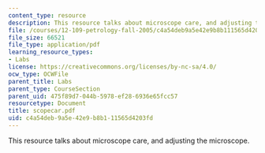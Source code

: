 ```yaml
---
content_type: resource
description: This resource talks about microscope care, and adjusting the microscope.
file: /courses/12-109-petrology-fall-2005/c4a54deb9a5e42e9b8b111565d4203fd_scopecar.pdf
file_size: 66521
file_type: application/pdf
learning_resource_types:
- Labs
license: https://creativecommons.org/licenses/by-nc-sa/4.0/
ocw_type: OCWFile
parent_title: Labs
parent_type: CourseSection
parent_uid: 475f89d7-044b-5978-ef28-6936e65fcc57
resourcetype: Document
title: scopecar.pdf
uid: c4a54deb-9a5e-42e9-b8b1-11565d4203fd
---
```

This resource talks about microscope care, and adjusting the microscope.